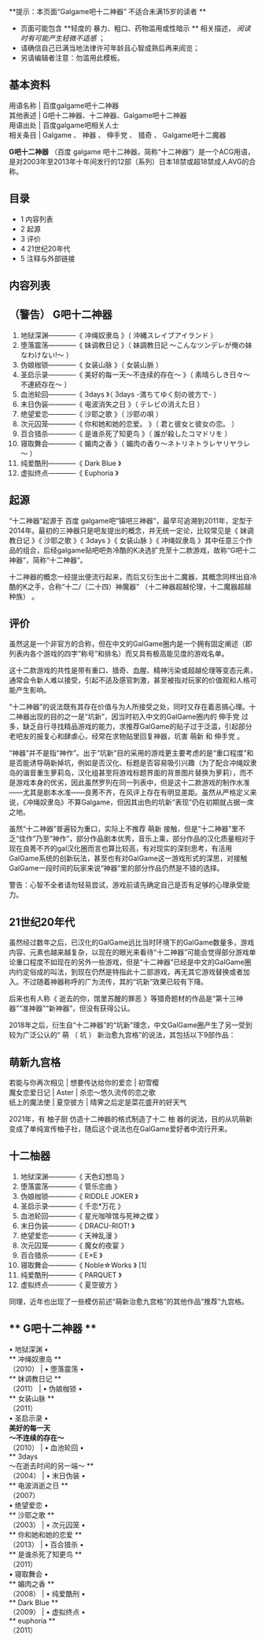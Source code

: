 **提示：本页面“Galgame吧十二神器” 不适合未满15岁的读者  **

  * 页面可能包含 **轻度的 暴力、粗口、药物滥用或性暗示  ** 相关描述， _阅读时有可能产生轻微不适感_ ； 
  * 请确信自己已满当地法律许可年龄且心智成熟后再来阅览； 
  * 另请编辑者注意：勿滥用此模板。 

**基本资料**  
---  
用语名称  |  百度galgame吧十二神器   
其他表述  |  G吧十二神器、十二神器、Galgame吧十二神器   
用语出处  |  百度galgame吧相关人士   
相关条目  |  Galgame  、  神器  、  伸手党  、  猎奇  、  Galgame吧十二魔器   
  
**G吧十二神器** （百度  galgame
吧十二神器，简称“十二神器”）是一个ACG用语，是对2003年至2013年十年间发行的12部（系列）日本18禁或超18禁成人AVG的合称。

##  目录

  * 1  内容列表 
  * 2  起源 
  * 3  评价 
  * 4  21世纪20年代 
  * 5  注释与外部链接 

##  内容列表

（警告）  G吧十二神器  
---  
  
  1. 地狱深渊————《  冲绳奴隶岛  》（  沖縄スレイブアイランド  ） 
  2. 堕落震荡————《  妹调教日记  》（  妹調教日記 〜こんなツンデレが俺の妹なわけない!〜  ） 
  3. 伪娘枷锁————《  女装山脉  》（  女装山脈  ） 
  4. 圣启示录————《  美好的每一天～不连续的存在～  》（  素晴らしき日々～不連続存在～  ） 
  5. 血池轮回————《  3days  》（  3days -満ちてゆく刻の彼方で-  ） 
  6. 末日伪装————《  电波消失之日  》（  テレビの消えた日  ） 
  7. 绝望爱恋————《  沙耶之歌  》（  沙耶の唄  ） 
  8. 次元囚笼————《  你和她和她的恋爱。  》（  君と彼女と彼女の恋。  ） 
  9. 百合猎杀————《  是谁杀死了知更鸟  》（  誰が殺したコマドリを  ） 
  10. 寝取舞会————《  媚肉之香  》（  媚肉の香り～ネトリネトラレヤリヤラレ～  ） 
  11. 纯爱酷刑————《  Dark Blue  》 
  12. 虚拟终点————《  Euphoria  》 

  
  
##  起源

“十二神器”起源于  百度
galgame吧“镇吧三神器”，最早可追溯到2011年，定型于2014年。最初的三神器只是吧友提出的概念，并无统一定论，比较常见是《  妹调教日记  》《
沙耶之歌  》《  3days  》《  女装山脉  》《  冲绳奴隶岛
》其中任意三个作品的组合，后经galgame贴吧吧务冷酷的K决选扩充至十二款游戏，故称“G吧十二神器”，简称“十二神器”。

十二神器的概念一经提出便流行起来，而后又衍生出十二魔器，其概念同样出自冷酷的K之手，合称“十二/（二十四）神魔器”  （十二神器超越伦理，十二魔器超越种族）
。

##  评价

虽然这是一个非官方的合称，但在中文的GalGame圈内是一个拥有固定阐述（即列表内各个游戏的四字“称号”和排名）而又具有极高能见度的游戏名单。

这十二款游戏的共性是带有重口、猎奇、血腥、精神污染或超越伦理等变态元素，通常会令新人难以接受，引起不适及感官刺激，甚至被指对玩家的价值观和人格可能产生影响。

“十二神器”的说法既有其存在价值与为人所接受之处，同时又存在着恶搞心理。十二神器出现的目的之一是“坑新”，因当时初入中文的GalGame圈内的  伸手党
过多，缺乏自行寻找精品游戏的能力，求推荐GalGame的贴子过于泛滥，引起部分老吧友的报复心和肆虐心，经常在求物贴里回复神器，坑害  萌新  和  伸手党
。

“神器”并不是指“神作”。出于“坑新”目的采用的游戏更主要考虑的是“重口程度”和是否能诱导萌新掉坑，例如是否汉化、标题是否容易吸引兴趣（为了配合冲绳奴隶岛的谐音重生萝莉岛，汉化组甚至将游戏标题界面的背景图片替换为萝莉），而不是游戏本身的优劣，因此虽然罗列在同一列表中，但是这十二款游戏的制作水准——尤其是剧本水准——良莠不齐，在风评上存在有明显差距。虽然从严格定义来说，《冲绳奴隶岛》不算Galgame，但因其出色的坑新“表现”仍在初期就占据一席之地。

虽然“十二神器”普遍较为重口，实际上不推荐  萌新
接触，但是“十二神器”里不乏“佳作”乃至“神作”，部分作品剧本优秀，音乐上乘，部分作品的汉化质量相对于现在良莠不齐的gal汉化圈而言也算比较高，有对现实的深刻思考，有活用GalGame系统的创新玩法，甚至也有对GalGame这一游戏形式的深思，对接触GalGame一段时间的玩家来说“神器”里的部分作品仍然是不错的选择。

警告：心智不全者请勿轻易尝试，游戏前请先确定自己是否有足够的心理承受能力。

##  21世纪20年代

虽然经过数年之后，已汉化的GalGame远比当时环境下的GalGame数量多，游戏内容、元素也越来越复杂，以现在的眼光来看待“十二神器”可能会觉得部分游戏单论重口程度不如现在的另外一些游戏，但是“十二神器”已经是中文的GalGame圈内约定俗成的叫法，到现在仍然是特指此十二部游戏，再无其它游戏替换或者加入。不过随着神器称呼的广为流传，其的“坑新”效果已较有下降。

后来也有人称《  逝去的你，馆里苏醒的罪恶  》等猎奇题材的作品是“第十三神器”“准神器”“新神器”，但没有获得公认。

2018年之后，衍生自“十二神器”的“坑新”理念，中文GalGame圈产生了另一受到较为广泛公认的“  萌  （  坑  ）
新治愈九宫格”的说法，其包括以下9部作品：

萌新九宫格  
---  
若能与你再次相见  |  想要传达给你的爱恋  |  初雪樱   
魔女恋爱日记  |  Aster  |  杀恋～悠久流传的恋之歌   
纸上的魔法使  |  夏空彼方  |  晴霁之后定是菜花盛开的好天气   
  
2021年，有  柚子厨  仿造十二神器的格式制造了十二  柚
器的说法，目的从坑萌新变成了单纯宣传柚子社，随后这个说法也在GalGame爱好者中流行开来。

十二柚器  
---  
  
  1. 地狱深渊————《  天色幻想岛  》 
  2. 堕落震荡————《  管乐恋曲  》 
  3. 伪娘枷锁————《  RIDDLE JOKER  》 
  4. 圣启示录————《  千恋*万花  》 
  5. 血池轮回————《  星光咖啡馆与死神之蝶  》 
  6. 末日伪装————《  DRACU-RIOT!  》 
  7. 绝望爱恋————《  天神乱漫  》 
  8. 次元囚笼————《  魔女的夜宴  》 
  9. 百合猎杀————《  E×E  》 
  10. 寝取舞会————《  Noble☆Works  》  [1] 
  11. 纯爱酷刑————《  PARQUET  》 
  12. 虚拟终点————《  夏空彼方  》 

  
  
同理，近年也出现了一些模仿前述“萌新治愈九宫格”的其他作品“推荐”九宫格。

** G吧十二神器  **  
---  
• 地狱深渊 •  
** 冲绳奴隶岛  **  
（2010）  |  • 堕落震荡 •    
** 妹调教日记  **  
（2011）  |  • 伪娘枷锁 •    
** 女装山脉  **  
（2011）  
• 圣启示录 •  
**美好的每一天**  
**～不连续的存在～**  
（2010）  |  • 血池轮回 •    
** 3days  
～在逝去时间的另一端～  **  
（2004）  |  • 末日伪装 •    
** 电波消逝之日  **  
（2007）  
• 绝望爱恋 •  
** 沙耶之歌  **  
（2003）  |  • 次元囚笼 •    
** 你和她和她的恋爱  **  
（2013）  |  • 百合猎杀 •    
** 是谁杀死了知更鸟  **  
（2011）  
• 寝取舞会 •  
** 媚肉之香  **  
（2008）  |  • 纯爱酷刑 •    
** Dark Blue  **  
（2009）  |  • 虚拟终点 •    
** euphoria  **  
（2011）  
  
